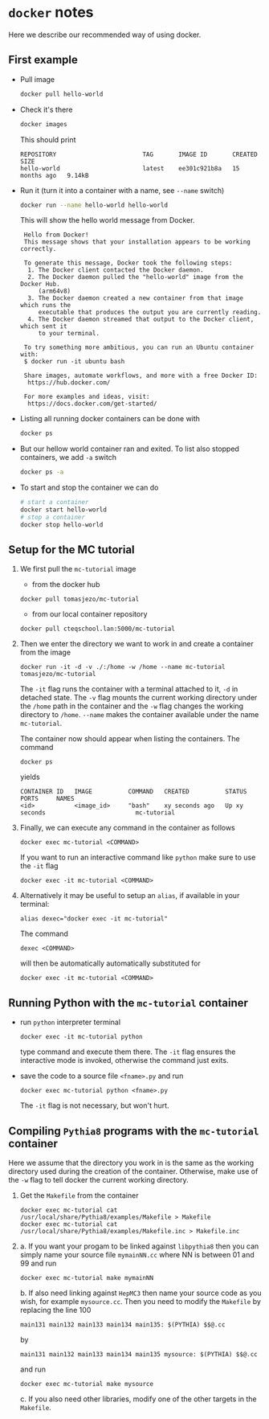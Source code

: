 # `docker` notes

Here we describe our recommended way of using docker.

## First example
- Pull image 
   ```bash
   docker pull hello-world
   ```
- Check it's there
   ```bash
   docker images
   ```
   This should print
   ```
   REPOSITORY                        TAG       IMAGE ID       CREATED         SIZE
   hello-world                       latest    ee301c921b8a   15 months ago   9.14kB
   ```
- Run it (turn it into a container with a name, see `--name` switch)  
  ```bash
  docker run --name hello-world hello-world
  ```
  This will show the hello world message from Docker.
  ```
   Hello from Docker!
   This message shows that your installation appears to be working correctly.

   To generate this message, Docker took the following steps:
    1. The Docker client contacted the Docker daemon.
    2. The Docker daemon pulled the "hello-world" image from the Docker Hub.
       (arm64v8)
    3. The Docker daemon created a new container from that image which runs the
       executable that produces the output you are currently reading.
    4. The Docker daemon streamed that output to the Docker client, which sent it
       to your terminal.

   To try something more ambitious, you can run an Ubuntu container with:
   $ docker run -it ubuntu bash

   Share images, automate workflows, and more with a free Docker ID:
    https://hub.docker.com/

   For more examples and ideas, visit:
    https://docs.docker.com/get-started/
   ```
- Listing all running docker containers can be done with
   ```bash
   docker ps
   ```
- But our hellow world container ran and exited. To list also stopped containers, we add `-a` switch
   ```bash
   docker ps -a
   ```
- To start and stop the container we can do
   ```bash
   # start a container
   docker start hello-world
   # stop a container
   docker stop hello-world
   ```
   
## Setup for the MC tutorial

1. We first pull the `mc-tutorial` image
   - from the docker hub
   ```
   docker pull tomasjezo/mc-tutorial
   ```
   - from our local container repository
   ```
   docker pull cteqschool.lan:5000/mc-tutorial
   ```

2. Then we enter the directory we want to work in and create a container from the image
   ```
   docker run -it -d -v ./:/home -w /home --name mc-tutorial tomasjezo/mc-tutorial
   ``` 
   The `-it` flag runs the container with a terminal attached to it, `-d` in detached state.
   The `-v` flag mounts the current working directory under the `/home` path in the container and the `-w` flag changes the working directory to `/home`. `--name` makes the container available under the name `mc-tutorial`.

   The container now should appear when listing the containers. The command
   ```
   docker ps
   ```
   yields
   ```
   CONTAINER ID   IMAGE          COMMAND   CREATED          STATUS                      PORTS     NAMES
   <id>           <image_id>     "bash"    xy seconds ago   Up xy seconds                         mc-tutorial
   ```

3. Finally, we can execute any command in the container as follows
   ```
   docker exec mc-tutorial <COMMAND>
   ```
   If you want to run an interactive command like `python` make sure to use the `-it` flag
   ```
   docker exec -it mc-tutorial <COMMAND>
   ```

4. Alternatively it may be useful to setup an `alias`, if available in your terminal:
   ```
   alias dexec="docker exec -it mc-tutorial"
   ```
   The command
   ```
   dexec <COMMAND>
   ```
   will then be automatically automatically substituted for
   ```
   docker exec -it mc-tutorial <COMMAND>
   ```

## Running Python with the `mc-tutorial` container 

- run `python` interpreter terminal
   ```
   docker exec -it mc-tutorial python
   ```
   type command and execute them there. The `-it` flag ensures the interactive mode is invoked, otherwise the command just exits.

- save the code to a source file `<fname>.py` and run
   ```
   docker exec mc-tutorial python <fname>.py
   ``` 
   The `-it` flag is not necessary, but won't hurt. 

## Compiling `Pythia8` programs with the `mc-tutorial` container 

Here we assume that the directory you work in is the same as the working directory used during the creation of the container. Otherwise, make use of the `-w` flag to tell docker the current working directory.

1. Get the `Makefile` from the container 
   ```
   docker exec mc-tutorial cat /usr/local/share/Pythia8/examples/Makefile > Makefile
   docker exec mc-tutorial cat /usr/local/share/Pythia8/examples/Makefile.inc > Makefile.inc
   ```
2. a. If you want your progam to be linked against `libpythia8` then you can simply name your source file `mymainNN.cc` where NN is between 01 and 99 and run
   ```
   docker exec mc-tutorial make mymainNN
   ```
   b. If also need linking against `HepMC3` then name your source code as you wish, for example `mysource.cc`. Then you need to modify the `Makefile` by replacing the line 100 
   ```
   main131 main132 main133 main134 main135: $(PYTHIA) $$@.cc
   ```
   by 
   ```
   main131 main132 main133 main134 main135 mysource: $(PYTHIA) $$@.cc
   ```
   and run
   ```
   docker exec mc-tutorial make mysource
   ```
   c. If you also need other libraries, modify one of the other targets in the `Makefile`.
